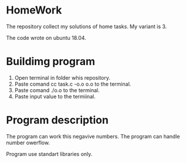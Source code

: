 # HomeWork
The repository collect my solutions of home tasks. My variant is 3.

The code wrote on ubuntu 18.04.

# Buildimg program

1) Open terminal in folder whis repository.
2) Paste comand cc task.c -o.o o.o to the terminal.
3) Paste comand ./o.o to the terminal.
4) Paste input value to the termiinal.

# Program description

The program can work this negavive numbers.
The program can handle number owerflow.

Program use standart libraries only.

